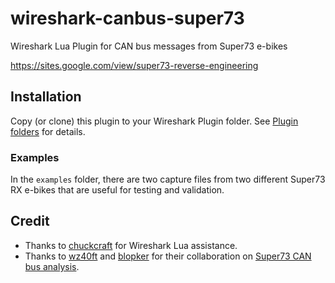 # wireshark-canbus-super73

Wireshark Lua Plugin for CAN bus messages from Super73 e-bikes

https://sites.google.com/view/super73-reverse-engineering

## Installation

Copy (or clone) this plugin to your Wireshark Plugin folder. See [Plugin folders](https://www.wireshark.org/docs/wsug_html_chunked/ChPluginFolders.html) for details.

### Examples

In the `examples` folder, there are two capture files from two different Super73 RX e-bikes that are useful for testing and validation.

## Credit

- Thanks to [chuckcraft](https://gitlab.com/chuckcraft) for Wireshark Lua assistance.
- Thanks to [wz40ft](https://github.com/wz40ft) and [blopker](https://github.com/blopker) for their collaboration on [Super73 CAN bus analysis](https://github.com/blopker/candu/wiki).
